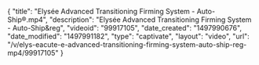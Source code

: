 {
    "title": "Elys&eacute;e Advanced Transitioning Firming System - Auto-Ship&reg;.mp4",
    "description": "Elys&eacute;e Advanced Transitioning Firming System - Auto-Ship&reg",
    "videoid": "99917105",
    "date_created": "1497990676",
    "date_modified": "1497991182",
    "type": "captivate",
    "layout": "video",
    "url": "\/v\/elys-eacute-e-advanced-transitioning-firming-system-auto-ship-reg-mp4\/99917105"
}